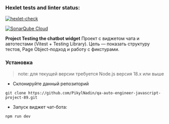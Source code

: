 ### Hexlet tests and linter status:
[![hexlet-check](https://github.com/PikylNadin/qa-auto-engineer-javascript-project-89/actions/workflows/hexlet-check.yml/badge.svg)](https://github.com/PikylNadin/qa-auto-engineer-javascript-project-89/actions/workflows/hexlet-check.yml)

[![SonarQube Cloud](https://sonarcloud.io/images/project_badges/sonarcloud-light.svg)](https://sonarcloud.io/summary/new_code?id=PikylNadin_qa-auto-engineer-javascript-project-89)

**Project Testing the chatbot widget** Проект с виджетом чата и автотестами (Vitest + Testing Library). Цель — показать структуру тестов, Page Object-подход и работу с фикстурами.

### Установка
>note: для текущей версии требуется Node.js версия 18.x или выше
* Склонируйте данный репозиторий
```
git clone https://github.com/PikylNadin/qa-auto-engineer-javascript-project-89.git
```
* Запуск виджет чат-бота:
```
npm run dev
```
